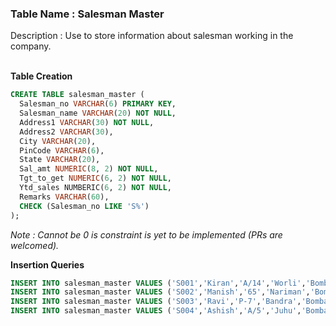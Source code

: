 ### Table Name : Salesman Master

Description : Use to store information about salesman working in the company.
<br><br>

**Table Creation**

```sql
CREATE TABLE salesman_master (
  Salesman_no VARCHAR(6) PRIMARY KEY, 
  Salesman_name VARCHAR(20) NOT NULL, 
  Address1 VARCHAR(30) NOT NULL, 
  Address2 VARCHAR(30), 
  City VARCHAR(20), 
  PinCode VARCHAR(6), 
  State VARCHAR(20), 
  Sal_amt NUMERIC(8, 2) NOT NULL, 
  Tgt_to_get NUMERIC(6, 2) NOT NULL, 
  Ytd_sales NUMBERIC(6, 2) NOT NULL, 
  Remarks VARCHAR(60), 
  CHECK (Salesman_no LIKE 'S%')
);
```

_Note : Cannot be 0 is constraint is yet to be implemented (PRs are welcomed)._

**Insertion Queries**

```sql
INSERT INTO salesman_master VALUES ('S001','Kiran','A/14','Worli','Bombay','400002','Maharashtra',3000,100,50,'Good');  
INSERT INTO salesman_master VALUES ('S002','Manish','65','Nariman','Bombay','400001','Maharashtra',3000,200,100,'Good');     
INSERT INTO salesman_master VALUES ('S003','Ravi','P-7','Bandra','Bombay','400032','Maharashtra',3000,200,100,'Good');        
INSERT INTO salesman_master VALUES ('S004','Ashish','A/5','Juhu','Bombay','400044','Maharashtra',3000,200,150,'Good');        
```
